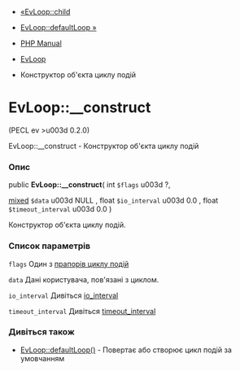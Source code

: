 - [«EvLoop::child](evloop.child.md)
- [EvLoop::defaultLoop »](evloop.defaultloop.md)

- [PHP Manual](index.md)
- [EvLoop](class.evloop.md)
- Конструктор об'єкта циклу подій

# EvLoop::\_\_construct

(PECL ev \>u003d 0.2.0)

EvLoop::\_\_construct - Конструктор об'єкта циклу подій

### Опис

public **EvLoop::\_\_construct**(
int `$flags` u003d ?,

[mixed](language.types.declarations.md#language.types.declarations.mixed)
`$data` u003d NULL ,
float `$io_interval` u003d 0.0 ,
float `$timeout_interval` u003d 0.0
)

Конструктор об'єкта циклу подій.

### Список параметрів

`flags`
Один з [прапорів циклу подій](class.ev.md#ev.constants.loop-flags)

`data`
Дані користувача, пов'язані з циклом.

`io_interval`
Дивіться [io_interval](class.evloop.md#evloop.props.io-interval)

`timeout_interval`
Дивіться
[timeout_interval](class.evloop.md#evloop.props.timeout-interval)

### Дивіться також

- [EvLoop::defaultLoop()](evloop.defaultloop.md) - Повертає або
створює цикл подій за умовчанням
